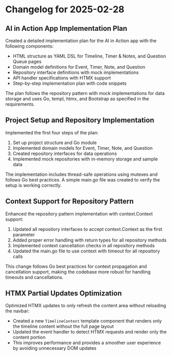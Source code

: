 # Changelog for 2025-02-28

## AI in Action App Implementation Plan

Created a detailed implementation plan for the AI in Action app with the following components:

- HTML structure as YAML DSL for Timeline, Timer & Notes, and Question Queue pages
- Domain model definitions for Event, Timer, Note, and Question
- Repository interface definitions with mock implementations
- API handler specifications with HTMX support
- Step-by-step implementation plan with code snippets

The plan follows the repository pattern with mock implementations for data storage and uses Go, templ, htmx, and Bootstrap as specified in the requirements.

## Project Setup and Repository Implementation

Implemented the first four steps of the plan:

1. Set up project structure and Go module
2. Implemented domain models for Event, Timer, Note, and Question
3. Created repository interfaces for data operations
4. Implemented mock repositories with in-memory storage and sample data

The implementation includes thread-safe operations using mutexes and follows Go best practices. A simple main.go file was created to verify the setup is working correctly.

## Context Support for Repository Pattern

Enhanced the repository pattern implementation with context.Context support:

1. Updated all repository interfaces to accept context.Context as the first parameter
2. Added proper error handling with return types for all repository methods
3. Implemented context cancellation checks in all repository methods
4. Updated the main.go file to use context with timeout for all repository calls

This change follows Go best practices for context propagation and cancellation support, making the codebase more robust for handling timeouts and cancellations.

## HTMX Partial Updates Optimization

Optimized HTMX updates to only refresh the content area without reloading the navbar:

- Created a new `TimelineContent` template component that renders only the timeline content without the full page layout
- Updated the event handler to detect HTMX requests and render only the content portion
- This improves performance and provides a smoother user experience by avoiding unnecessary DOM updates 